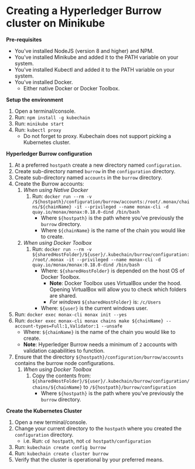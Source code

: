 # Creating a Hyperledger Burrow cluster on Minikube

**Pre-requisites**
- You've installed NodeJS (version 8 and higher) and NPM.
- You've installed Minikube and added it to the PATH variable on your system.
- You've installed Kubectl and added it to the PATH variable on your system.
- You've installed Docker.
  - Either native Docker or Docker Toolbox.

**Setup the environment**
1. Open a terminal/console.
1. Run: ``npm install -g kubechain``
1. Run: ``minikube start``
1. Run: ``kubectl proxy``
   - Do not forget to proxy. Kubechain does not support picking a Kubernetes cluster.
   
**Hyperledger Burrow configuration**
1. At a preferred ``hostpath`` create a new directory named ``configuration``.
1. Create sub-directory named ``burrow`` in the ``configuration`` directory.
1. Create sub-directory named ``accounts`` in the ``burrow`` directory.
1. Create the Burrow accounts:
   1. *When using Native Docker*
        1. Run: ``docker run --rm -v /${hostpath}/configuration/burrow/accounts:/root/.monax/chains/${chainName} -it --privileged --name monax-cli -d quay.io/monax/monax:0.18.0-dind /bin/bash``
           - Where ``${hostpath}`` is the path where you've previously the `burrow` directory.
           - Where ``${chainName}`` is the name of the chain you would like to create.
   1. *When using Docker Toolbox*
        1. Run: ``docker run --rm -v ${sharedHostFolder}/${user}/.kubechain/burrow/configuration:/root/.monax -it --privileged --name monax-cli -d quay.io/monax/monax:0.18.0-dind /bin/bash``
           - Where: ``${sharedHostFolder}`` is depended on the host OS of Docker Toolbox.
             - **Note**: Docker Toolbox uses VirtualBox under the hood. Opening VirtualBox will allow you to check which folders are shared.
             - *For windows* `${sharedHostFolder}` is: ``/c/Users``
           - Where: ``${user}`` is the current windows user.
1. Run: ``docker exec monax-cli monax init --yes``
1. Run: ``docker exec monax-cli monax chains make ${chainName} --account-types=Full:1,Validator:1 --unsafe``
   - Where: ``${chainName}`` is the name of the chain you would like to create.
   - **Note**: Hyperledger Burrow needs a minimum of ``2`` accounts with validation capabilities to function.
1. Ensure that the directory ``${hostpath}/configuration/burrow/accounts`` contains the burrow node configurations.
   1. *When using Docker Toolbox*
        1. Copy the contents from: ``${sharedHostFolder}/${user}/.kubechain/burrow/configuration/chains/${chainName}`` to ``/${hostpath}/burrow/configuration``
           - Where ``${hostpath}`` is the path where you've previously the `burrow` directory.

**Create the Kubernetes Cluster**
1. Open a new terminal/console.
1. Change your current directory to the ``hostpath`` where you created the ``configuration`` directory.
   - i.e. Run: ``cd hostpath``, not `cd hostpath/configuration`
1. Run: ``kubechain create config burrow``
1. Run: ``kubechain create cluster burrow``
1. Verify that the cluster is operational by your preferred means.